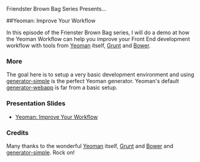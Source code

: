 Friendster Brown Bag Series Presents...

##Yeoman: Improve Your Workflow

In this episode of the Frienster Brown Bag series, I will do a demo at how the Yeoman Workflow can help you improve your Front End development workflow with tools from [Yeoman](http://yeoman.io) itself, [Grunt](http://gruntjs.com) and [Bower](http://bower.io).

### More

The goal here is to setup a very basic development environment and using [generator-simple](https://github.com/robdodson/generator-simple) is the perfect Yeoman generator. Yeoman's default [generator-webapp](https://github.com/yeoman/generator-webapp) is far from a basic setup.

### Presentation Slides

- [Yeoman: Improve Your Workflow]( https://docs.google.com/presentation/d/1Ond7Ss3qXOJwOPh7s3B-Xtr-B4njcz03jLtfNWuOdEA/pub?start=false&loop=false&delayms=5000)

### Credits

Many thanks to the wonderful [Yeoman](http://yeoman.io) itself, [Grunt](http://gruntjs.com) and [Bower](http://bower.io) and [generator-simple](http://github.com/robdodson/generator-simple). Rock on!
